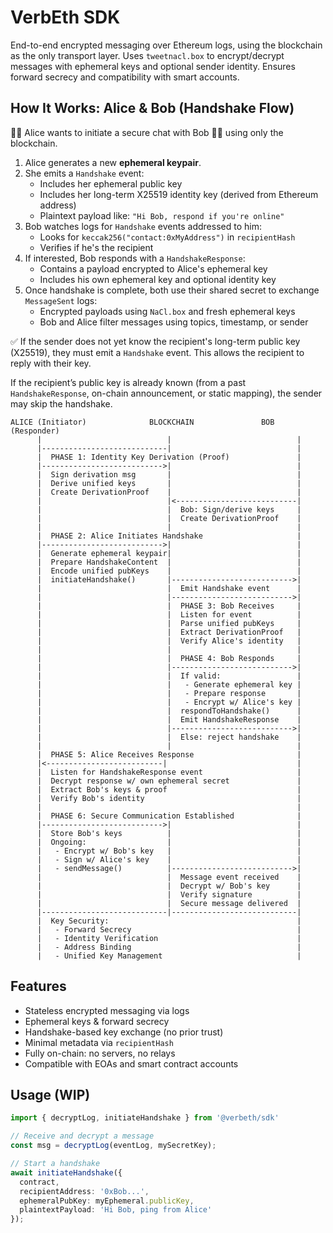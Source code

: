 # VerbEth SDK

End-to-end encrypted messaging over Ethereum logs, using the blockchain as the only transport layer. Uses `tweetnacl.box` to encrypt/decrypt messages with ephemeral keys and optional sender identity. Ensures forward secrecy and compatibility with smart accounts.

## How It Works: Alice & Bob (Handshake Flow)

👩‍💻 Alice wants to initiate a secure chat with Bob 👨‍💻 using only the blockchain.

1. Alice generates a new **ephemeral keypair**.
2. She emits a `Handshake` event:
   - Includes her ephemeral public key
   - Includes her long-term X25519 identity key (derived from Ethereum address)
   - Plaintext payload like: `"Hi Bob, respond if you're online"`
3. Bob watches logs for `Handshake` events addressed to him:
   - Looks for `keccak256("contact:0xMyAddress")` in `recipientHash`
   - Verifies if he's the recipient
4. If interested, Bob responds with a `HandshakeResponse`:
   - Contains a payload encrypted to Alice's ephemeral key
   - Includes his own ephemeral key and optional identity key
5. Once handshake is complete, both use their shared secret to exchange `MessageSent` logs:
   - Encrypted payloads using `NaCl.box` and fresh ephemeral keys
   - Bob and Alice filter messages using topics, timestamp, or sender

✅ If the sender does not yet know the recipient's long-term public key (X25519), 
they must emit a `Handshake` event. This allows the recipient to reply with their key.

If the recipient’s public key is already known (from a past `HandshakeResponse`, 
on-chain announcement, or static mapping), the sender may skip the handshake.
```
ALICE (Initiator)              BLOCKCHAIN               BOB (Responder)
      |                            |                            |
      |----------------------------|                            |
      |  PHASE 1: Identity Key Derivation (Proof)               |
      |--------------------------->|                            |
      |  Sign derivation msg       |                            |
      |  Derive unified keys       |                            |
      |  Create DerivationProof    |                            |
      |                            |<---------------------------|
      |                            |  Bob: Sign/derive keys     |
      |                            |  Create DerivationProof    |
      |                            |                            |
      |  PHASE 2: Alice Initiates Handshake                     |
      |--------------------------->|                            |
      |  Generate ephemeral keypair|                            |
      |  Prepare HandshakeContent  |                            |
      |  Encode unified pubKeys    |                            |
      |  initiateHandshake()       |--------------------------->|
      |                            |  Emit Handshake event      |
      |                            |--------------------------->|
      |                            |  PHASE 3: Bob Receives     |
      |                            |  Listen for event          |
      |                            |  Parse unified pubKeys     |
      |                            |  Extract DerivationProof   |
      |                            |  Verify Alice's identity   |
      |                            |                            |
      |                            |  PHASE 4: Bob Responds     |
      |                            |--------------------------->|
      |                            |  If valid:                 |
      |                            |   - Generate ephemeral key |
      |                            |   - Prepare response       |
      |                            |   - Encrypt w/ Alice's key |
      |                            |  respondToHandshake()      |
      |                            |  Emit HandshakeResponse    |
      |                            |--------------------------->|
      |                            |  Else: reject handshake    |
      |                            |                            |
      |  PHASE 5: Alice Receives Response                       |
      |<--------------------------|                             |
      |  Listen for HandshakeResponse event                     |
      |  Decrypt response w/ own ephemeral secret               |
      |  Extract Bob's keys & proof                             |
      |  Verify Bob's identity                                  |
      |                                                         |
      |  PHASE 6: Secure Communication Established              |
      |--------------------------->|                            |
      |  Store Bob's keys          |                            |
      |  Ongoing:                  |                            |
      |   - Encrypt w/ Bob's key   |                            |
      |   - Sign w/ Alice's key    |                            |
      |   - sendMessage()          |--------------------------->|
      |                            |  Message event received    |
      |                            |  Decrypt w/ Bob's key      |
      |                            |  Verify signature          |
      |                            |  Secure message delivered  |
      |----------------------------|----------------------------|
      |  Key Security:                                          |
      |   - Forward Secrecy                                     |
      |   - Identity Verification                               |
      |   - Address Binding                                     |
      |   - Unified Key Management                              |
```

## Features

- Stateless encrypted messaging via logs
- Ephemeral keys & forward secrecy
- Handshake-based key exchange (no prior trust)
- Minimal metadata via `recipientHash`
- Fully on-chain: no servers, no relays
- Compatible with EOAs and smart contract accounts

## Usage (WIP)

```ts
import { decryptLog, initiateHandshake } from '@verbeth/sdk'

// Receive and decrypt a message
const msg = decryptLog(eventLog, mySecretKey);

// Start a handshake
await initiateHandshake({
  contract,
  recipientAddress: '0xBob...',
  ephemeralPubKey: myEphemeral.publicKey,
  plaintextPayload: 'Hi Bob, ping from Alice'
});
